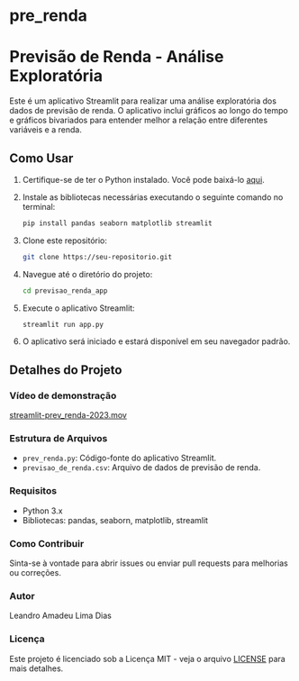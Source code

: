 # pre_renda
# Previsão de Renda - Análise Exploratória

Este é um aplicativo Streamlit para realizar uma análise exploratória dos dados de previsão de renda. O aplicativo inclui gráficos ao longo do tempo e gráficos bivariados para entender melhor a relação entre diferentes variáveis e a renda.

## Como Usar

1. Certifique-se de ter o Python instalado. Você pode baixá-lo [aqui](https://www.python.org/).
2. Instale as bibliotecas necessárias executando o seguinte comando no terminal:

    ```bash
    pip install pandas seaborn matplotlib streamlit
    ```

3. Clone este repositório:

    ```bash
    git clone https://seu-repositorio.git
    ```

4. Navegue até o diretório do projeto:

    ```bash
    cd previsao_renda_app
    ```

5. Execute o aplicativo Streamlit:

    ```bash
    streamlit run app.py
    ```

6. O aplicativo será iniciado e estará disponível em seu navegador padrão.

## Detalhes do Projeto

### Vídeo de demonstração

[streamlit-prev_renda-2023.mov](https://github.com/lionzionion/pre_renda/assets/132749135/49fba5aa-3fd1-4d40-b5be-6cb7bfedf040)


### Estrutura de Arquivos

- `prev_renda.py`: Código-fonte do aplicativo Streamlit.
- `previsao_de_renda.csv`: Arquivo de dados de previsão de renda.

### Requisitos

- Python 3.x
- Bibliotecas: pandas, seaborn, matplotlib, streamlit

### Como Contribuir

Sinta-se à vontade para abrir issues ou enviar pull requests para melhorias ou correções.

### Autor

Leandro Amadeu Lima Dias

### Licença

Este projeto é licenciado sob a Licença MIT - veja o arquivo [LICENSE](LICENSE) para mais detalhes.
